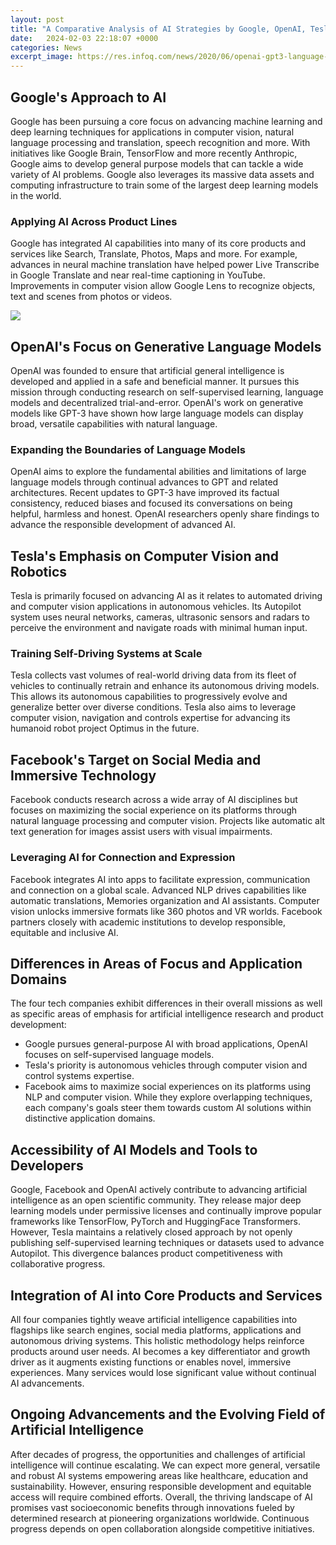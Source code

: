 ```yaml
---
layout: post
title: "A Comparative Analysis of AI Strategies by Google, OpenAI, Tesla and Facebook"
date:   2024-02-03 22:18:07 +0000
categories: News
excerpt_image: https://res.infoq.com/news/2020/06/openai-gpt3-language-model/en/headerimage/openai-gpt3-language-model-1590942288273.jpg
---
```

## Google's Approach to AI
Google has been pursuing a core focus on advancing machine learning and deep learning techniques for applications in computer vision, natural language processing and translation, speech recognition and more. With initiatives like Google Brain, TensorFlow and more recently Anthropic, Google aims to develop general purpose models that can tackle a wide variety of AI problems. Google also leverages its massive data assets and computing infrastructure to train some of the largest deep learning models in the world.
### Applying AI Across Product Lines
Google has integrated AI capabilities into many of its core products and services like Search, Translate, Photos, Maps and more. For example, advances in neural machine translation have helped power Live Transcribe in Google Translate and near real-time captioning in YouTube. Improvements in computer vision allow Google Lens to recognize objects, text and scenes from photos or videos. 

![](https://res.infoq.com/news/2020/06/openai-gpt3-language-model/en/headerimage/openai-gpt3-language-model-1590942288273.jpg)
## OpenAI's Focus on Generative Language Models 
OpenAI was founded to ensure that artificial general intelligence is developed and applied in a safe and beneficial manner. It pursues this mission through conducting research on self-supervised learning, language models and decentralized trial-and-error. OpenAI's work on generative models like GPT-3 have shown how large language models can display broad, versatile capabilities with natural language.
### Expanding the Boundaries of Language Models
OpenAI aims to explore the fundamental abilities and limitations of large language models through continual advances to GPT and related architectures. Recent updates to GPT-3 have improved its factual consistency, reduced biases and focused its conversations on being helpful, harmless and honest. OpenAI researchers openly share findings to advance the responsible development of advanced AI.
## Tesla's Emphasis on Computer Vision and Robotics
Tesla is primarily focused on advancing AI as it relates to automated driving and computer vision applications in autonomous vehicles. Its Autopilot system uses neural networks, cameras, ultrasonic sensors and radars to perceive the environment and navigate roads with minimal human input. 
### Training Self-Driving Systems at Scale  
Tesla collects vast volumes of real-world driving data from its fleet of vehicles to continually retrain and enhance its autonomous driving models. This allows its autonomous capabilities to progressively evolve and generalize better over diverse conditions. Tesla also aims to leverage computer vision, navigation and controls expertise for advancing its humanoid robot project Optimus in the future.
## Facebook's Target on Social Media and Immersive Technology
Facebook conducts research across a wide array of AI disciplines but focuses on maximizing the social experience on its platforms through natural language processing and computer vision. Projects like automatic alt text generation for images assist users with visual impairments.
### Leveraging AI for Connection and Expression
Facebook integrates AI into apps to facilitate expression, communication and connection on a global scale. Advanced NLP drives capabilities like automatic translations, Memories organization and AI assistants. Computer vision unlocks immersive formats like 360 photos and VR worlds. Facebook partners closely with academic institutions to develop responsible, equitable and inclusive AI.
## Differences in Areas of Focus and Application Domains 
The four tech companies exhibit differences in their overall missions as well as specific areas of emphasis for artificial intelligence research and product development:
- Google pursues general-purpose AI with broad applications, OpenAI focuses on self-supervised language models.
- Tesla's priority is autonomous vehicles through computer vision and control systems expertise. 
- Facebook aims to maximize social experiences on its platforms using NLP and computer vision.
While they explore overlapping techniques, each company's goals steer them towards custom AI solutions within distinctive application domains.
## Accessibility of AI Models and Tools to Developers
Google, Facebook and OpenAI actively contribute to advancing artificial intelligence as an open scientific community. They release major deep learning models under permissive licenses and continually improve popular frameworks like TensorFlow, PyTorch and HuggingFace Transformers. 
However, Tesla maintains a relatively closed approach by not openly publishing self-supervised learning techniques or datasets used to advance Autopilot. This divergence balances product competitiveness with collaborative progress.
## Integration of AI into Core Products and Services
All four companies tightly weave artificial intelligence capabilities into flagships like search engines, social media platforms, applications and autonomous driving systems. This holistic methodology helps reinforce products around user needs.
AI becomes a key differentiator and growth driver as it augments existing functions or enables novel, immersive experiences. Many services would lose significant value without continual AI advancements.
## Ongoing Advancements and the Evolving Field of Artificial Intelligence
After decades of progress, the opportunities and challenges of artificial intelligence will continue escalating. We can expect more general, versatile and robust AI systems empowering areas like healthcare, education and sustainability. However, ensuring responsible development and equitable access will require combined efforts. 
Overall, the thriving landscape of AI promises vast socioeconomic benefits through innovations fueled by determined research at pioneering organizations worldwide. Continuous progress depends on open collaboration alongside competitive initiatives.